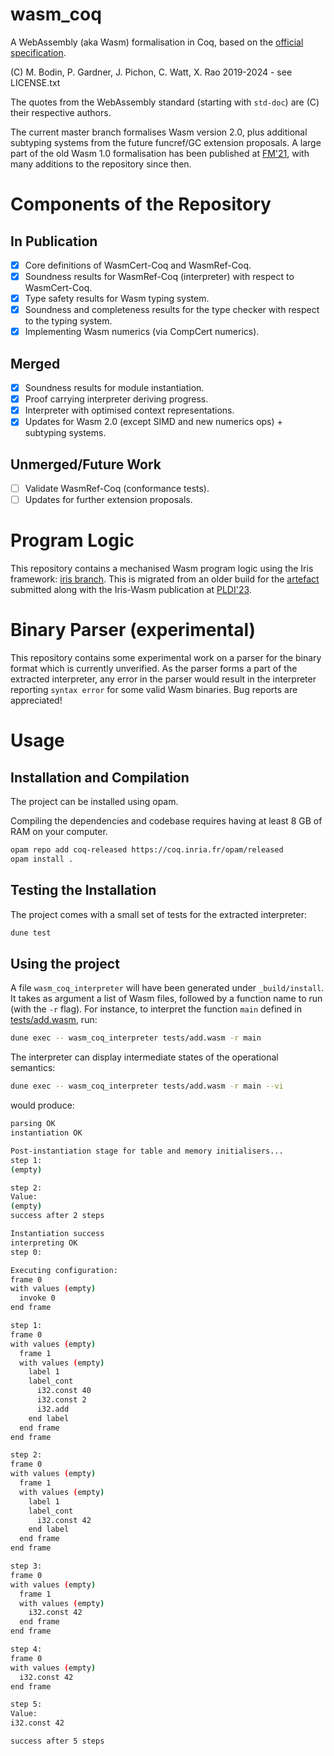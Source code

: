 # wasm_coq
A WebAssembly (aka Wasm) formalisation in Coq, based on the [official specification](https://webassembly.github.io/spec/core/).

(C) M. Bodin, P. Gardner, J. Pichon, C. Watt, X. Rao 2019-2024 - see LICENSE.txt

The quotes from the WebAssembly standard (starting with `std-doc`) are (C) their respective authors.

The current master branch formalises Wasm version 2.0, plus additional subtyping systems from the future funcref/GC extension proposals. A large part of the old Wasm 1.0 formalisation has been published at [FM'21](https://link.springer.com/chapter/10.1007/978-3-030-90870-6_4), with many additions to the repository since then.

# Components of the Repository

## In Publication

- [x] Core definitions of WasmCert-Coq and WasmRef-Coq.
- [x] Soundness results for WasmRef-Coq (interpreter) with respect to WasmCert-Coq.
- [x] Type safety results for Wasm typing system.
- [x] Soundness and completeness results for the type checker with respect to the typing system.
- [x] Implementing Wasm numerics (via CompCert numerics).

## Merged
- [x] Soundness results for module instantiation.
- [x] Proof carrying interpreter deriving progress.
- [x] Interpreter with optimised context representations.
- [x] Updates for Wasm 2.0 (except SIMD and new numerics ops) + subtyping systems.

## Unmerged/Future Work
- [ ] Validate WasmRef-Coq (conformance tests).
- [ ] Updates for further extension proposals.

# Program Logic

This repository contains a mechanised Wasm program logic using the Iris framework: [iris branch](https://github.com/WasmCert/WasmCert-Coq/tree/iris-wasm-opam). 
This is migrated from an older build for the [artefact](https://zenodo.org/records/7808708) submitted along with the Iris-Wasm publication at [PLDI'23](https://dl.acm.org/doi/10.1145/3591265).

# Binary Parser (experimental)
This repository contains some experimental work on a parser for the binary format which is currently unverified.
As the parser forms a part of the extracted interpreter, any error in the parser would result in the interpreter reporting `syntax error` for some valid Wasm binaries. Bug reports are appreciated!

# Usage

## Installation and Compilation

The project can be installed using opam.

Compiling the dependencies and codebase requires having at least 8 GB of RAM on your computer.
```bash
opam repo add coq-released https://coq.inria.fr/opam/released
opam install .
```

## Testing the Installation

The project comes with a small set of tests for the extracted interpreter:
```bash
dune test
```

## Using the project

A file `wasm_coq_interpreter` will have been generated under `_build/install`.
It takes as argument a list of Wasm files, followed by a function name to run (with the `-r` flag).
For instance, to interpret the function `main` defined in [tests/add.wasm](tests/add.wasm), run:
```bash
dune exec -- wasm_coq_interpreter tests/add.wasm -r main
```
The interpreter can display intermediate states of the operational semantics:
```bash
dune exec -- wasm_coq_interpreter tests/add.wasm -r main --vi
```
would produce:
```bash
parsing OK                            
instantiation OK

Post-instantiation stage for table and memory initialisers...
step 1:
(empty)

step 2:
Value:
(empty)
success after 2 steps

Instantiation success
interpreting OK
step 0:

Executing configuration:
frame 0
with values (empty)
  invoke 0
end frame

step 1:
frame 0
with values (empty)
  frame 1
  with values (empty)
    label 1
    label_cont
      i32.const 40
      i32.const 2
      i32.add
    end label
  end frame
end frame

step 2:
frame 0
with values (empty)
  frame 1
  with values (empty)
    label 1
    label_cont
      i32.const 42
    end label
  end frame
end frame

step 3:
frame 0
with values (empty)
  frame 1
  with values (empty)
    i32.const 42
  end frame
end frame

step 4:
frame 0
with values (empty)
  i32.const 42
end frame

step 5:
Value:
i32.const 42

success after 5 steps
```
